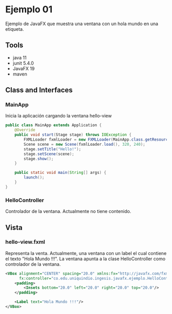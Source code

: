 # Ejemplo 01
Ejemplo de JavaFX que muestra una ventana con un hola mundo en una etiqueta.

## Tools

- java 11
- junit 5.4.0
- JavaFX 19
- maven


## Class and Interfaces

### MainApp
Inicia la aplicación cargando la ventana hello-view

```java
public class MainApp extends Application {
    @Override
    public void start(Stage stage) throws IOException {
        FXMLLoader fxmlLoader = new FXMLLoader(MainApp.class.getResource("hello-view.fxml"));
        Scene scene = new Scene(fxmlLoader.load(), 320, 240);
        stage.setTitle("Hello!");
        stage.setScene(scene);
        stage.show();
    }

    public static void main(String[] args) {
        launch();
    }
}
```


### HelloController
Controlador de la ventana. Actualmente no tiene contenido. 

## Vista

### hello-view.fxml
Representa la venta. Actualmente, una ventana con un label el cual contiene el texto "Hola Mundo !!!". La ventana apunta a la clase HelloController como controlador de la ventana.

```xml
<VBox alignment="CENTER" spacing="20.0" xmlns:fx="http://javafx.com/fxml"
      fx:controller="co.edu.uniquindio.ingesis.javafx.ejemplo.HelloController">
    <padding>
        <Insets bottom="20.0" left="20.0" right="20.0" top="20.0"/>
    </padding>

    <Label text="Hola Mundo !!!"/>
</VBox>

```